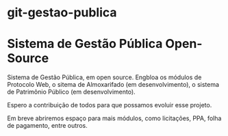 # git-gestao-publica
Sistema de Gestão Pública Open-Source
=========================================

Sistema de Gestão Pública, em open source. Engbloa os módulos de Protocolo Web, o sitema de Almoxarifado (em desenvolvimento),
o sistema de Patrimônio Público (em desenvolvimento). 

Espero a contribuição de todos para que possamos evoluir esse projeto. 

Em breve abriremos espaço para mais módulos, como licitações, PPA, folha de pagamento, entre outros.

